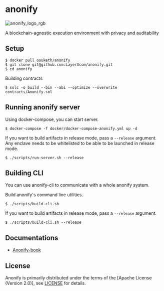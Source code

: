 # anonify

![anonify_logo_rgb](https://user-images.githubusercontent.com/10915207/81931155-9c178e80-9624-11ea-9a32-5ad7985d1cb3.png)

A blockchain-agnostic execution environment with privacy and auditability

## Setup
```
$ docker pull osuketh/anonify
$ git clone git@github.com:LayerXcom/anonify.git
$ cd anonify
```

Building contracts
```
$ solc -o build --bin --abi --optimize --overwrite contracts/Anonify.sol
```

## Running anonify server
Using docker-compose, you can start server.
```
$ docker-compose -f docker/docker-compose-anonify.yml up -d
```

If you want to build artifacts in release mode, pass a `--release` argument. Any enclave needs to be whitelisted to be able to be launched in release mode.
```
$ ./scripts/run-server.sh --release
```

## Building CLI
You can use anonify-cli to communicate with a whole anonify system.

Build anonify's command line utilities.
```
$ ./scripts/build-cli.sh
```

If you want to build artifacts in release mode, pass a `--release` argument.
```
$ ./scripts/build-cli.sh --release
```

## Documentations

- [Anonify-book](https://layerxcom.github.io/anonify-book/)


## License

Anonify is primarily distributed under the terms of the [Apache License (Version 2.0)], see [LICENSE](https://github.com/LayerXcom/anonify/blob/master/LICENSE) for details.